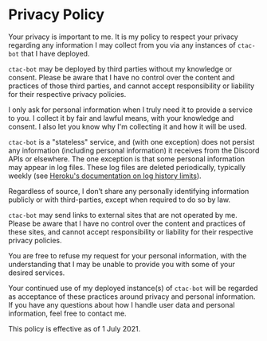 # Privacy Policy

Your privacy is important to me. It is my policy to respect your privacy regarding any information I may collect from you via any instances of `ctac-bot` that I have deployed.

`ctac-bot` may be deployed by third parties without my knowledge or consent. Please be aware that I have no control over the content and practices of those third parties, and cannot accept responsibility or liability for their respective privacy policies.

I only ask for personal information when I truly need it to provide a service to you. I collect it by fair and lawful means, with your knowledge and consent. I also let you know why I'm collecting it and how it will be used.

`ctac-bot` is a "stateless" service, and (with one exception) does not persist any information (including personal information) it receives from the Discord APIs or elsewhere.  The one exception is that some personal information may appear in log files.  These log files are deleted periodically, typically weekly (see [Heroku's documentation on log history limits](https://devcenter.heroku.com/articles/logging#log-history-limits)).

Regardless of source, I don’t share any personally identifying information publicly or with third-parties, except when required to do so by law.

`ctac-bot` may send links to external sites that are not operated by me. Please be aware that I have no control over the content and practices of these sites, and cannot accept responsibility or liability for their respective privacy policies.

You are free to refuse my request for your personal information, with the understanding that I may be unable to provide you with some of your desired services.

Your continued use of my deployed instance(s) of `ctac-bot` will be regarded as acceptance of these practices around privacy and personal information. If you have any questions about how I handle user data and personal information, feel free to contact me.

This policy is effective as of 1 July 2021.
